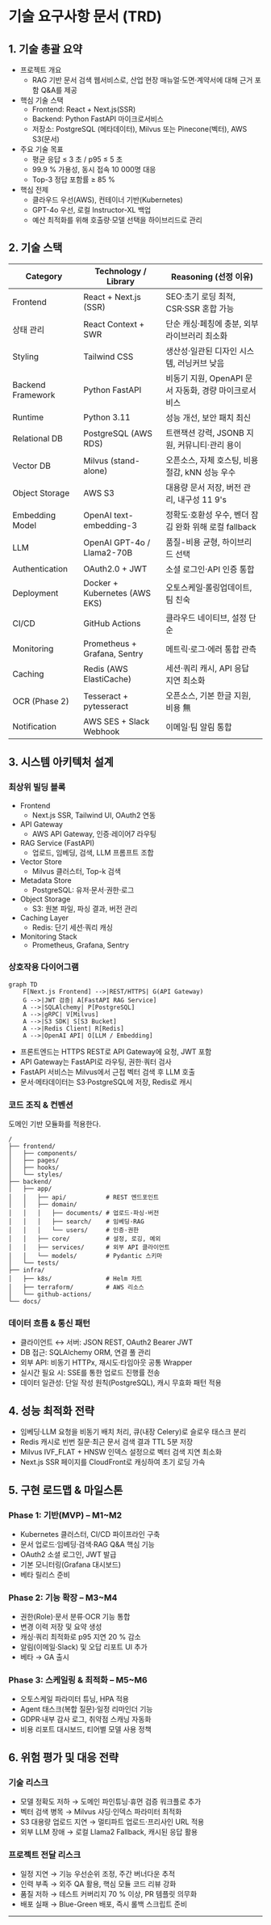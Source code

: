 # 기술 요구사항 문서 (TRD)

## 1. 기술 총괄 요약
- 프로젝트 개요  
  - RAG 기반 문서 검색 웹서비스로, 산업 현장 매뉴얼·도면·계약서에 대해 근거 포함 Q&A를 제공  
- 핵심 기술 스택  
  - Frontend: React + Next.js(SSR)  
  - Backend: Python FastAPI 마이크로서비스  
  - 저장소: PostgreSQL (메타데이터), Milvus 또는 Pinecone(벡터), AWS S3(문서)  
- 주요 기술 목표  
  - 평균 응답 ≤ 3 초 / p95 ≤ 5 초  
  - 99.9 % 가용성, 동시 접속 10 000명 대응  
  - Top-3 정답 포함률 ≥ 85 %  
- 핵심 전제  
  - 클라우드 우선(AWS), 컨테이너 기반(Kubernetes)  
  - GPT-4o 우선, 로컬 Instructor-XL 백업  
  - 예산 최적화를 위해 호출량·모델 선택을 하이브리드로 관리  

## 2. 기술 스택

| Category            | Technology / Library            | Reasoning (선정 이유)                               |
| ------------------- | ------------------------------ | -------------------------------------------------- |
| Frontend            | React + Next.js (SSR)          | SEO·초기 로딩 최적, CSR·SSR 혼합 가능              |
| 상태 관리           | React Context + SWR            | 단순 캐싱·페칭에 충분, 외부 라이브러리 최소화      |
| Styling             | Tailwind CSS                   | 생산성·일관된 디자인 시스템, 러닝커브 낮음         |
| Backend Framework   | Python FastAPI                 | 비동기 지원, OpenAPI 문서 자동화, 경량 마이크로서비스|
| Runtime             | Python 3.11                    | 성능 개선, 보안 패치 최신                          |
| Relational DB       | PostgreSQL (AWS RDS)           | 트랜잭션 강력, JSONB 지원, 커뮤니티·관리 용이      |
| Vector DB           | Milvus (stand-alone)           | 오픈소스, 자체 호스팅, 비용 절감, kNN 성능 우수    |
| Object Storage      | AWS S3                         | 대용량 문서 저장, 버전 관리, 내구성 11 9's         |
| Embedding Model     | OpenAI text-embedding-3        | 정확도·호환성 우수, 벤더 잠김 완화 위해 로컬 fallback |
| LLM                 | OpenAI GPT-4o / Llama2-70B     | 품질-비용 균형, 하이브리드 선택                    |
| Authentication      | OAuth2.0 + JWT                | 소셜 로그인·API 인증 통합                          |
| Deployment          | Docker + Kubernetes (AWS EKS)  | 오토스케일·롤링업데이트, 팀 친숙                   |
| CI/CD               | GitHub Actions                 | 클라우드 네이티브, 설정 단순                       |
| Monitoring          | Prometheus + Grafana, Sentry   | 메트릭·로그·에러 통합 관측                         |
| Caching             | Redis (AWS ElastiCache)        | 세션·쿼리 캐시, API 응답 지연 최소화               |
| OCR (Phase 2)       | Tesseract + pytesseract        | 오픈소스, 기본 한글 지원, 비용 無                  |
| Notification        | AWS SES + Slack Webhook        | 이메일·팀 알림 통합                                |

## 3. 시스템 아키텍처 설계

### 최상위 빌딩 블록
- Frontend  
  - Next.js SSR, Tailwind UI, OAuth2 연동  
- API Gateway  
  - AWS API Gateway, 인증·레이어7 라우팅  
- RAG Service (FastAPI)  
  - 업로드, 임베딩, 검색, LLM 프롬프트 조합  
- Vector Store  
  - Milvus 클러스터, Top-k 검색  
- Metadata Store  
  - PostgreSQL: 유저·문서·권한·로그  
- Object Storage  
  - S3: 원본 파일, 파싱 결과, 버전 관리  
- Caching Layer  
  - Redis: 단기 세션·쿼리 캐싱  
- Monitoring Stack  
  - Prometheus, Grafana, Sentry  

### 상호작용 다이어그램
```mermaid
graph TD
    F[Next.js Frontend] -->|REST/HTTPS| G(API Gateway)
    G -->|JWT 검증| A[FastAPI RAG Service]
    A -->|SQLAlchemy| P[PostgreSQL]
    A -->|gRPC| V[Milvus]
    A -->|S3 SDK| S[S3 Bucket]
    A -->|Redis Client| R[Redis]
    A -->|OpenAI API| O[LLM / Embedding]
```

- 프론트엔드는 HTTPS REST로 API Gateway에 요청, JWT 포함  
- API Gateway는 FastAPI로 라우팅, 권한·쿼터 검사  
- FastAPI 서비스는 Milvus에서 근접 벡터 검색 후 LLM 호출  
- 문서·메타데이터는 S3·PostgreSQL에 저장, Redis로 캐시  

### 코드 조직 & 컨벤션
도메인 기반 모듈화를 적용한다.

```
/
├── frontend/
│   ├── components/
│   ├── pages/
│   ├── hooks/
│   └── styles/
├── backend/
│   ├── app/
│   │   ├── api/           # REST 엔드포인트
│   │   ├── domain/
│   │   │   ├── documents/ # 업로드·파싱·버전
│   │   │   ├── search/    # 임베딩·RAG
│   │   │   └── users/     # 인증·권한
│   │   ├── core/          # 설정, 로깅, 예외
│   │   ├── services/      # 외부 API 클라이언트
│   │   └── models/        # Pydantic 스키마
│   └── tests/
├── infra/
│   ├── k8s/               # Helm 차트
│   ├── terraform/         # AWS 리소스
│   └── github-actions/
└── docs/
```

### 데이터 흐름 & 통신 패턴
- 클라이언트 ↔ 서버: JSON REST, OAuth2 Bearer JWT  
- DB 접근: SQLAlchemy ORM, 연결 풀 관리  
- 외부 API: 비동기 HTTPx, 재시도·타임아웃 공통 Wrapper  
- 실시간 필요 시: SSE를 통한 업로드 진행률 전송  
- 데이터 일관성: 단일 작성 원칙(PostgreSQL), 캐시 무효화 패턴 적용  

## 4. 성능 최적화 전략
- 임베딩·LLM 요청을 비동기 배치 처리, 큐(내장 Celery)로 슬로우 태스크 분리  
- Redis 캐시로 빈번 질문·최근 문서 검색 결과 TTL 5분 저장  
- Milvus IVF_FLAT + HNSW 인덱스 설정으로 벡터 검색 지연 최소화  
- Next.js SSR 페이지를 CloudFront로 캐싱하여 초기 로딩 가속  

## 5. 구현 로드맵 & 마일스톤

### Phase 1: 기반(MVP) – M1~M2
- Kubernetes 클러스터, CI/CD 파이프라인 구축  
- 문서 업로드·임베딩·검색·RAG Q&A 핵심 기능  
- OAuth2 소셜 로그인, JWT 발급  
- 기본 모니터링(Grafana 대시보드)  
- 베타 릴리스 준비  

### Phase 2: 기능 확장 – M3~M4
- 권한(Role)·문서 분류·OCR 기능 통합  
- 변경 이력 저장 및 요약 생성  
- 캐싱·쿼리 최적화로 p95 지연 20 % 감소  
- 알림(이메일·Slack) 및 오답 리포트 UI 추가  
- 베타 → GA 출시  

### Phase 3: 스케일링 & 최적화 – M5~M6
- 오토스케일 파라미터 튜닝, HPA 적용  
- Agent 태스크(복합 질문)·일정 리마인더 기능  
- GDPR·내부 감사 로그, 취약점 스캐닝 자동화  
- 비용 리포트 대시보드, 티어별 모델 사용 정책  

## 6. 위험 평가 및 대응 전략

### 기술 리스크
- 모델 정확도 저하 → 도메인 파인튜닝·휴먼 검증 워크플로 추가  
- 벡터 검색 병목 → Milvus 샤딩·인덱스 파라미터 최적화  
- S3 대용량 업로드 지연 → 멀티파트 업로드·프리사인 URL 적용  
- 외부 LLM 장애 → 로컬 Llama2 Fallback, 캐시된 응답 활용  

### 프로젝트 전달 리스크
- 일정 지연 → 기능 우선순위 조정, 주간 버너다운 추적  
- 인력 부족 → 외주 QA 활용, 핵심 모듈 코드 리뷰 강화  
- 품질 저하 → 테스트 커버리지 70 % 이상, PR 템플릿 의무화  
- 배포 실패 → Blue-Green 배포, 즉시 롤백 스크립트 준비  

---